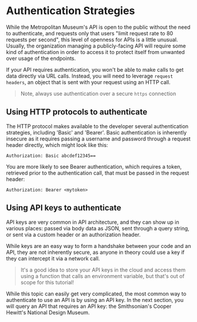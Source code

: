 # Authentication Strategies

While the Metropolitan Museum's API is open to the public without the need to authenticate, and requests only that users "limit request rate to 80 requests per second", this level of openness for APIs is a little unusual. Usually, the organization managing a publicly-facing API will require some kind of authentication in order to access it to protect itself from unwanted over usage of the endpoints.

If your API requires authentication, you won't be able to make calls to get data directly via URL calls. Instead, you will need to leverage `request headers`, an object that is sent with your request using an HTTP call.

> Note, always use authentication over a secure `https` connection

## Using HTTP protocols to authenticate

The HTTP protocol makes available to the developer several authentication strategies, including 'Basic' and 'Bearer'. Basic authentication is inherently insecure as it requires passing a username and password through a request header directly, which might look like this:

`Authorization: Basic abcdef12345==`

 You are more likely to see Bearer authentication, which requires a token, retrieved prior to the authentication call, that must be passed in the request header:

 `Authorization: Bearer <mytoken>`

## Using API keys to authenticate

API keys are very common in API architecture, and they can show up in various places: passed via body data as JSON, sent through a query string, or sent via a custom header or an authorization header.

While keys are an easy way to form a handshake between your code and an API, they are not inherently secure, as anyone in theory could use a key if they can intercept it via a network call. 

> It's a good idea to store your API keys in the cloud and access them using a function that calls an environment variable, but that's out of scope for this tutorial!

While this topic can easily get very complicated, the most common way to authenticate to use an API is by using an API key. In the next section, you will query an API that requires an API key: the Smithsonian's Cooper Hewitt's National Design Museum.